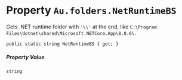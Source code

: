 # Property `Au.folders.NetRuntimeBS`

Gets .NET runtime folder with `'\\'` at the end, like `C:\Program Files\dotnet\shared\Microsoft.NETCore.App\8.0.6\`.

```
public static string NetRuntimeBS { get; }
```

##### Property Value

`string`